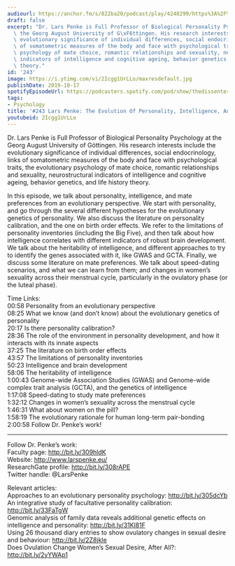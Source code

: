 ```yaml
---
audiourl: https://anchor.fm/s/822ba20/podcast/play/4248299/https%3A%2F%2Fd3ctxlq1ktw2nl.cloudfront.net%2Fproduction%2F2019-7-16%2F21095778-44100-2-093ed0e489d64.m4a
draft: false
excerpt: "Dr. Lars Penke is Full Professor of Biological Personality Psychology at\
  \ the Georg August University of G\xF6ttingen. His research interests include the\
  \ evolutionary significance of individual differences, social endocrinology, links\
  \ of somatometric measures of the body and face with psychological traits, the evolutionary\
  \ psychology of mate choice, romantic relationships and sexuality, neurostructural\
  \ indicators of intelligence and cognitive ageing, behavior genetics, and life history\
  \ theory."
id: '243'
image: https://i.ytimg.com/vi/2Icgg1UrLLo/maxresdefault.jpg
publishDate: 2019-10-17
spotifyEpisodeUrl: https://podcasters.spotify.com/pod/show/thedissenter/episodes/243-Lars-Penke-The-Evolution-Of-Personality--Intelligence--And-Mate-Preferences-e5059b
tags:
- Psychology
title: '#243 Lars Penke: The Evolution Of Personality, Intelligence, And Mate Preferences'
youtubeid: 2Icgg1UrLLo
---
```

<div class="timelinks">

Dr. Lars Penke is Full Professor of Biological Personality Psychology at the Georg August University of Göttingen. His research interests include the evolutionary significance of individual differences, social endocrinology, links of somatometric measures of the body and face with psychological traits, the evolutionary psychology of mate choice, romantic relationships and sexuality, neurostructural indicators of intelligence and cognitive ageing, behavior genetics, and life history theory.

In this episode, we talk about personality, intelligence, and mate preferences from an evolutionary perspective. We start with personality, and go through the several different hypotheses for the evolutionary genetics of personality. We also discuss the literature on personality calibration, and the one on birth order effects. We refer to the limitations of personality inventories (including the Big Five), and then talk about how intelligence correlates with different indicators of robust brain development. We talk about the heritability of intelligence, and different approaches to try to identify the genes associated with it, like GWAS and GCTA. Finally, we discuss some literature on mate preferences. We talk about speed-dating scenarios, and what we can learn from them; and changes in women’s sexuality across their menstrual cycle, particularly in the ovulatory phase (or the luteal phase).

Time Links:  
<time>00:58</time> Personality from an evolutionary perspective  
<time>08:25</time> What we know (and don’t know) about the evolutionary genetics of personality  
<time>20:17</time> Is there personality calibration?  
<time>28:36</time> The role of the environment in personality development, and how it interacts with its innate aspects  
<time>37:25</time> The literature on birth order effects  
<time>43:57</time> The limitations of personality inventories  
<time>50:23</time> Intelligence and brain development  
<time>58:06</time> The heritability of intelligence  
<time>1:00:43</time> Genome-wide Association Studies (GWAS) and Genome-wide complex trait analysis (GCTA), and the genetics of intelligence  
<time>1:17:08</time> Speed-dating to study mate preferences   
<time>1:32:12</time> Changes in women’s sexuality across the menstrual cycle  
<time>1:46:31</time> What about women on the pill?  
<time>1:58:19</time> The evolutionary rationale for human long-term pair-bonding  
<time>2:00:58</time> Follow Dr. Penke’s work!

---

Follow Dr. Penke’s work:  
Faculty page: http://bit.ly/309hldK  
Website: http://www.larspenke.eu/  
ResearchGate profile: http://bit.ly/308rAPE  
Twitter handle: @LarsPenke

Relevant articles:  
Approaches to an evolutionary personality psychology: http://bit.ly/305dcYb  
An integrative study of facultative personality calibration: http://bit.ly/33FaTgW  
Genomic analysis of family data reveals additional genetic effects on intelligence and personality: http://bit.ly/31Kl81F  
Using 26 thousand diary entries to show ovulatory changes in sexual desire and behaviour: http://bit.ly/2Z8jkle  
Does Ovulation Change Women’s Sexual Desire, After All?: http://bit.ly/2yYWAp1
</div>


